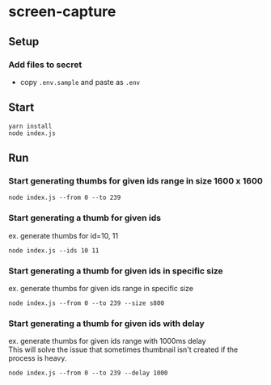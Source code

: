 # screen-capture

## Setup
### Add files to secret
- copy `.env.sample` and paste as `.env`

## Start
```
yarn install
node index.js
```

## Run
### Start generating thumbs for given ids range in size 1600 x 1600
```
node index.js --from 0 --to 239
```

### Start generating a thumb for given ids
ex. generate thumbs for id=10, 11
```
node index.js --ids 10 11
```

### Start generating a thumb for given ids in specific size
ex. generate thumbs for given ids range in specific size
```
node index.js --from 0 --to 239 --size s800
```

### Start generating a thumb for given ids with delay
ex. generate thumbs for given ids range with 1000ms delay  
This will solve the issue that sometimes thumbnail isn't created if the process is heavy.
```
node index.js --from 0 --to 239 --delay 1000
```